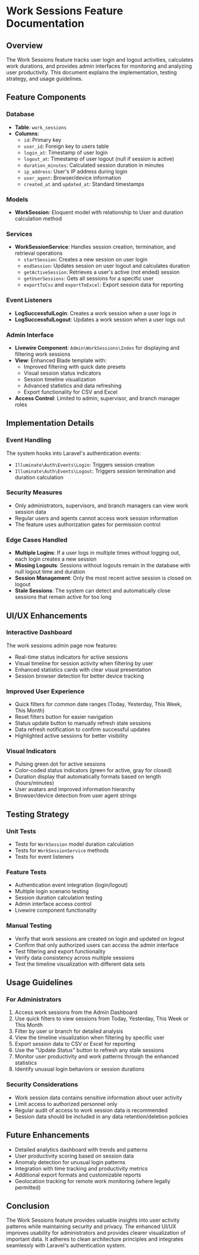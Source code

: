 # Work Sessions Feature Documentation

## Overview

The Work Sessions feature tracks user login and logout activities, calculates work durations, and provides admin interfaces for monitoring and analyzing user productivity. This document explains the implementation, testing strategy, and usage guidelines.

## Feature Components

### Database
- **Table**: `work_sessions`
- **Columns**:
  - `id`: Primary key
  - `user_id`: Foreign key to users table
  - `login_at`: Timestamp of user login
  - `logout_at`: Timestamp of user logout (null if session is active)
  - `duration_minutes`: Calculated session duration in minutes
  - `ip_address`: User's IP address during login
  - `user_agent`: Browser/device information
  - `created_at` and `updated_at`: Standard timestamps

### Models
- **WorkSession**: Eloquent model with relationship to User and duration calculation method

### Services
- **WorkSessionService**: Handles session creation, termination, and retrieval operations
  - `startSession`: Creates a new session on user login
  - `endSession`: Updates session on user logout and calculates duration
  - `getActiveSession`: Retrieves a user's active (not ended) session
  - `getUserSessions`: Gets all sessions for a specific user
  - `exportToCsv` and `exportToExcel`: Export session data for reporting

### Event Listeners
- **LogSuccessfulLogin**: Creates a work session when a user logs in
- **LogSuccessfulLogout**: Updates a work session when a user logs out

### Admin Interface
- **Livewire Component**: `Admin\WorkSessions\Index` for displaying and filtering work sessions
- **View**: Enhanced Blade template with:
  - Improved filtering with quick date presets
  - Visual session status indicators
  - Session timeline visualization
  - Advanced statistics and data refreshing
  - Export functionality for CSV and Excel
- **Access Control**: Limited to admin, supervisor, and branch manager roles

## Implementation Details

### Event Handling
The system hooks into Laravel's authentication events:
- `Illuminate\Auth\Events\Login`: Triggers session creation
- `Illuminate\Auth\Events\Logout`: Triggers session termination and duration calculation

### Security Measures
- Only administrators, supervisors, and branch managers can view work session data
- Regular users and agents cannot access work session information
- The feature uses authorization gates for permission control

### Edge Cases Handled
- **Multiple Logins**: If a user logs in multiple times without logging out, each login creates a new session
- **Missing Logouts**: Sessions without logouts remain in the database with null logout time and duration
- **Session Management**: Only the most recent active session is closed on logout
- **Stale Sessions**: The system can detect and automatically close sessions that remain active for too long

## UI/UX Enhancements

### Interactive Dashboard
The work sessions admin page now features:
- Real-time status indicators for active sessions
- Visual timeline for session activity when filtering by user
- Enhanced statistics cards with clear visual presentation
- Session browser detection for better device tracking

### Improved User Experience
- Quick filters for common date ranges (Today, Yesterday, This Week, This Month)
- Reset filters button for easier navigation
- Status update button to manually refresh stale sessions
- Data refresh notification to confirm successful updates
- Highlighted active sessions for better visibility

### Visual Indicators
- Pulsing green dot for active sessions
- Color-coded status indicators (green for active, gray for closed)
- Duration display that automatically formats based on length (hours/minutes)
- User avatars and improved information hierarchy
- Browser/device detection from user agent strings

## Testing Strategy

### Unit Tests
- Tests for `WorkSession` model duration calculation
- Tests for `WorkSessionService` methods
- Tests for event listeners

### Feature Tests
- Authentication event integration (login/logout)
- Multiple login scenario testing
- Session duration calculation testing
- Admin interface access control
- Livewire component functionality

### Manual Testing
- Verify that work sessions are created on login and updated on logout
- Confirm that only authorized users can access the admin interface
- Test filtering and export functionality
- Verify data consistency across multiple sessions
- Test the timeline visualization with different data sets

## Usage Guidelines

### For Administrators
1. Access work sessions from the Admin Dashboard
2. Use quick filters to view sessions from Today, Yesterday, This Week or This Month
3. Filter by user or branch for detailed analysis
4. View the timeline visualization when filtering by specific user
5. Export session data to CSV or Excel for reporting
6. Use the "Update Status" button to refresh any stale sessions
7. Monitor user productivity and work patterns through the enhanced statistics
8. Identify unusual login behaviors or session durations

### Security Considerations
- Work session data contains sensitive information about user activity
- Limit access to authorized personnel only
- Regular audit of access to work session data is recommended
- Session data should be included in any data retention/deletion policies

## Future Enhancements
- Detailed analytics dashboard with trends and patterns
- User productivity scoring based on session data
- Anomaly detection for unusual login patterns
- Integration with time tracking and productivity metrics
- Additional export formats and customizable reports
- Geolocation tracking for remote work monitoring (where legally permitted)

## Conclusion
The Work Sessions feature provides valuable insights into user activity patterns while maintaining security and privacy. The enhanced UI/UX improves usability for administrators and provides clearer visualization of important data. It adheres to clean architecture principles and integrates seamlessly with Laravel's authentication system.
